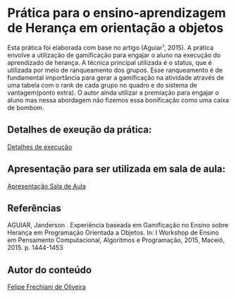 # Prática para o ensino-aprendizagem de Herança em orientação a objetos

Esta prática foi elaborada com base no artigo (Aguiar¹, 2015). A prática envolve a utilização de gamificação para engajar o aluno na execução do aprendizado de herança. A técnica principal utilizada é o status, que é utilizada por meio de ranqueamento dos grupos. Esse ranqueamento é de fundamental importância para gerar a gamificação na atividade através de uma tabela com o rank de cada grupo no quadro e do sistema de vantagem(ponto extra). O autor ainda utilizar a premiação para engajar o aluno mas nessa abordagem não fizemos essa bonificação como uma caixa de bombom.

 ## Detalhes de exeução da prática:
 
 [Detalhes de execução](https://docs.google.com/document/d/1brqlARm3tFnBTSq5lHf3jBurQhDBn4xjPxe-JB8tZY8/edit?usp=sharing)
      
 ## Apresentação para ser utilizada em sala de aula:
 
 [Apresentação Sala de Aula](https://docs.google.com/presentation/d/1K5XdHqX2N3PUPERtX1e837jm7IRuFmH2Wzwk_9OQrOs/edit?usp=sharing)
   
## Referências

AGUIAR, Janderson . Experiência baseada em Gamificação no Ensino sobre Herança em Programação Orientada a Objetos. In: I Workshop de Ensino em Pensamento Computacional, Algoritmos e Programação, 2015, Maceió, 2015. p. 1444-1453

## Autor do conteúdo
[Felipe Frechiani de Oliveira](felipefo@gmail.com)


